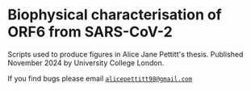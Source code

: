 # Biophysical characterisation of ORF6 from SARS-CoV-2 

Scripts used to produce figures in Alice Jane Pettitt's thesis. Published November 2024 by University College London. 

If you find bugs please email [`alicepettitt98@gmail.com`](alicepettitt98@gmail.com)

